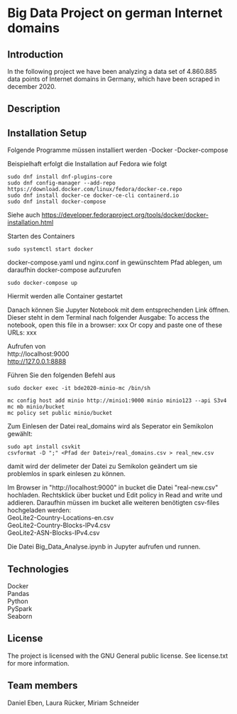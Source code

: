 # Big Data Project on german Internet domains

## Introduction
In the following project we have been analyzing a data set of 4.860.885 data points of Internet domains in Germany, which have been scraped in december 2020.

## Description

## Installation Setup

Folgende Programme müssen installiert werden
-Docker
-Docker-compose


Beispielhaft erfolgt die Installation auf Fedora wie folgt
```
sudo dnf install dnf-plugins-core  
sudo dnf config-manager --add-repo https://download.docker.com/linux/fedora/docker-ce.repo  
sudo dnf install docker-ce docker-ce-cli containerd.io  
sudo dnf install docker-compose
```
Siehe auch https://developer.fedoraproject.org/tools/docker/docker-installation.html  

 
Starten des Containers
```
sudo systemctl start docker
```
docker-compose.yaml und nginx.conf in gewünschtem Pfad ablegen, um daraufhin docker-compose aufzurufen
```
sudo docker-compose up  
```
Hiermit werden alle Container gestartet  

Danach können Sie Jupyter Notebook mit dem entsprechenden Link öffnen. Dieser steht in dem Terminal nach folgender Ausgabe: To access the notebook, open this file in a browser: xxx Or copy and paste one of these URLs: xxx

Aufrufen von   
http://localhost:9000  
http://127.0.0.1:8888   

Führen Sie den folgenden Befehl aus  
```
sudo docker exec -it bde2020-minio-mc /bin/sh   

mc config host add minio http://minio1:9000 minio minio123 --api S3v4   
mc mb minio/bucket  
mc policy set public minio/bucket  
```

Zum Einlesen der Datei real_domains wird als Seperator ein Semikolon gewählt:
```
sudo apt install csvkit
csvformat -D ";" <Pfad der Datei>/real_domains.csv > real_new.csv 
```
damit wird der delimeter der Datei zu Semikolon geändert um sie problemlos in spark einlesen zu können.

Im Browser in "http://localhost:9000" in bucket die Datei "real-new.csv" hochladen. Rechtsklick über bucket und Edit policy in Read and write und addieren.
Daraufhin müssen im bucket alle weiteren benötigten csv-files hochgeladen werden:   
GeoLite2-Country-Locations-en.csv   
GeoLite2-Country-Blocks-IPv4.csv  
GeoLite2-ASN-Blocks-IPv4.csv   

Die Datei Big_Data_Analyse.ipynb in Jupyter aufrufen und runnen.


## Technologies

Docker   
Pandas    
Python   
PySpark    
Seaborn   


## License
The project is licensed with the GNU General public license. See license.txt for more information. 


## Team members
Daniel Eben, Laura Rücker, Miriam Schneider





